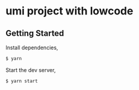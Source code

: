 # umi project with lowcode

## Getting Started

Install dependencies,

```bash
$ yarn
```

Start the dev server,

```bash
$ yarn start
```
